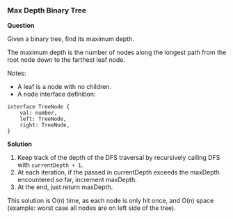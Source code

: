 <h3>Max Depth Binary Tree</h3>

**Question**

Given a binary tree, find its maximum depth.

The maximum depth is the number of nodes along the longest path from the root node down to the farthest leaf node.

Notes:
- A leaf is a node with no children.
- A node interface definition:

```
interface TreeNode {
    val: number,
    left: TreeNode,
    right: TreeNode,
}
```

**Solution**

1) Keep track of the depth of the DFS traversal by recursively calling DFS with ```currentDepth + 1```.
2) At each iteration, if the passed in currentDepth exceeds the maxDepth encountered so far, increment maxDepth.
3) At the end, just return maxDepth.

This solution is O(n) time, as each node is only hit once, and O(n) space (example: worst case all nodes are on left side of the tree).
